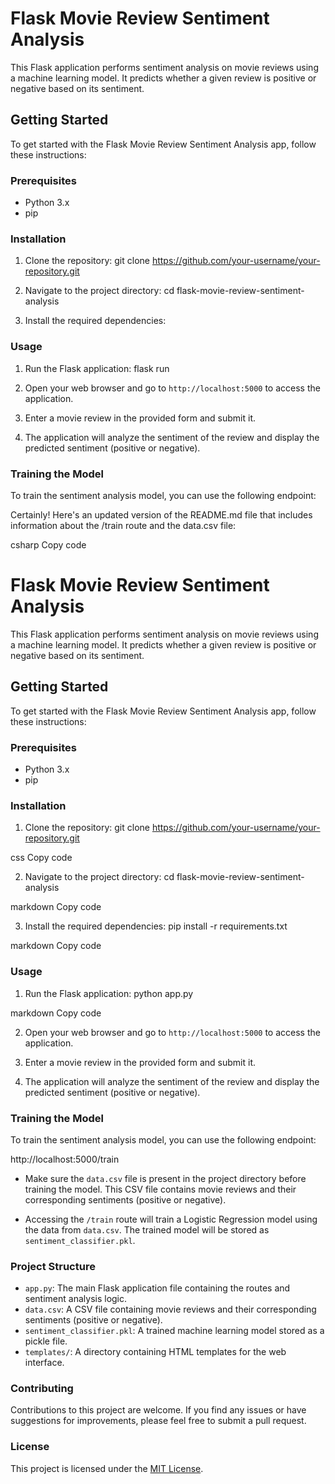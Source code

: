 # Flask Movie Review Sentiment Analysis

This Flask application performs sentiment analysis on movie reviews using a machine learning model. It predicts whether a given review is positive or negative based on its sentiment.

## Getting Started

To get started with the Flask Movie Review Sentiment Analysis app, follow these instructions:

### Prerequisites

- Python 3.x
- pip

### Installation

1. Clone the repository:
git clone https://github.com/your-username/your-repository.git


2. Navigate to the project directory:
cd flask-movie-review-sentiment-analysis


3. Install the required dependencies:
### Usage

1. Run the Flask application:
flask run


2. Open your web browser and go to `http://localhost:5000` to access the application.

3. Enter a movie review in the provided form and submit it.

4. The application will analyze the sentiment of the review and display the predicted sentiment (positive or negative).

### Training the Model

To train the sentiment analysis model, you can use the following endpoint:

Certainly! Here's an updated version of the README.md file that includes information about the /train route and the data.csv file:

csharp
Copy code
# Flask Movie Review Sentiment Analysis

This Flask application performs sentiment analysis on movie reviews using a machine learning model. It predicts whether a given review is positive or negative based on its sentiment.

## Getting Started

To get started with the Flask Movie Review Sentiment Analysis app, follow these instructions:

### Prerequisites

- Python 3.x
- pip

### Installation

1. Clone the repository:
git clone https://github.com/your-username/your-repository.git

css
Copy code

2. Navigate to the project directory:
cd flask-movie-review-sentiment-analysis

markdown
Copy code

3. Install the required dependencies:
pip install -r requirements.txt

markdown
Copy code

### Usage

1. Run the Flask application:
python app.py

markdown
Copy code

2. Open your web browser and go to `http://localhost:5000` to access the application.

3. Enter a movie review in the provided form and submit it.

4. The application will analyze the sentiment of the review and display the predicted sentiment (positive or negative).

### Training the Model

To train the sentiment analysis model, you can use the following endpoint:

http://localhost:5000/train



- Make sure the `data.csv` file is present in the project directory before training the model. This CSV file contains movie reviews and their corresponding sentiments (positive or negative).

- Accessing the `/train` route will train a Logistic Regression model using the data from `data.csv`. The trained model will be stored as `sentiment_classifier.pkl`.

### Project Structure

- `app.py`: The main Flask application file containing the routes and sentiment analysis logic.
- `data.csv`: A CSV file containing movie reviews and their corresponding sentiments (positive or negative).
- `sentiment_classifier.pkl`: A trained machine learning model stored as a pickle file.
- `templates/`: A directory containing HTML templates for the web interface.

### Contributing

Contributions to this project are welcome. If you find any issues or have suggestions for improvements, please feel free to submit a pull request.

### License

This project is licensed under the [MIT License](LICENSE).



